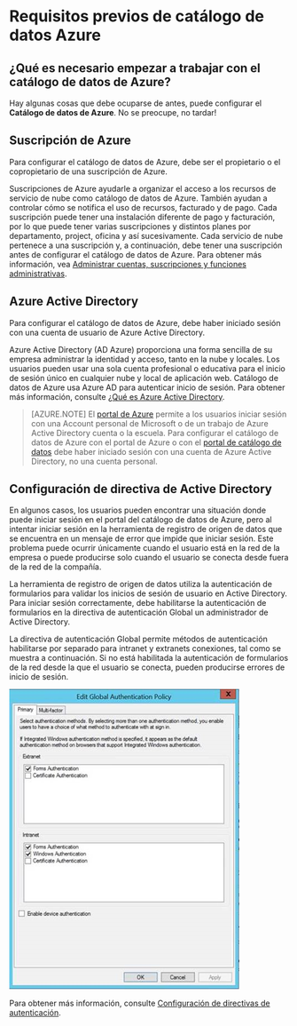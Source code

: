 <properties
   pageTitle="Requisitos previos de catálogo de datos Azure | Microsoft Azure"
   description="Azure catálogo de datos requisitos previos - lo que necesita para empezar con el catálogo de datos de Azure."
   services="data-catalog"
   documentationCenter=""
   authors="steelanddata"
   manager="NA"
   editor=""
   tags=""/>
<tags
   ms.service="data-catalog"
   ms.devlang="NA"
   ms.topic="article"
   ms.tgt_pltfrm="NA"
   ms.workload="data-catalog"
   ms.date="09/21/2016"
   ms.author="maroche"/>

# <a name="azure-data-catalog-prerequisites"></a>Requisitos previos de catálogo de datos Azure

## <a name="what-do-i-need-to-get-started-with-azure-data-catalog"></a>¿Qué es necesario empezar a trabajar con el catálogo de datos de Azure?

Hay algunas cosas que debe ocuparse de antes, puede configurar el **Catálogo de datos de Azure**. No se preocupe, no tardar!

## <a name="azure-subscription"></a>Suscripción de Azure
Para configurar el catálogo de datos de Azure, debe ser el propietario o el copropietario de una suscripción de Azure.

Suscripciones de Azure ayudarle a organizar el acceso a los recursos de servicio de nube como catálogo de datos de Azure. También ayudan a controlar cómo se notifica el uso de recursos, facturado y de pago. Cada suscripción puede tener una instalación diferente de pago y facturación, por lo que puede tener varias suscripciones y distintos planes por departamento, project, oficina y así sucesivamente. Cada servicio de nube pertenece a una suscripción y, a continuación, debe tener una suscripción antes de configurar el catálogo de datos de Azure. Para obtener más información, vea [Administrar cuentas, suscripciones y funciones administrativas](../active-directory/active-directory-assign-admin-roles.md).

## <a name="azure-active-directory"></a>Azure Active Directory
Para configurar el catálogo de datos de Azure, debe haber iniciado sesión con una cuenta de usuario de Azure Active Directory.

Azure Active Directory (AD Azure) proporciona una forma sencilla de su empresa administrar la identidad y acceso, tanto en la nube y locales. Los usuarios pueden usar una sola cuenta profesional o educativa para el inicio de sesión único en cualquier nube y local de aplicación web. Catálogo de datos de Azure usa Azure AD para autenticar inicio de sesión. Para obtener más información, consulte [¿Qué es Azure Active Directory](../active-directory/active-directory-whatis.md).

> [AZURE.NOTE] El [portal de Azure](http://portal.azure.com/) permite a los usuarios iniciar sesión con una Account personal de Microsoft o de un trabajo de Azure Active Directory cuenta o la escuela. Para configurar el catálogo de datos de Azure con el portal de Azure o con el [portal de catálogo de datos](http://www.azuredatacatalog.com) debe haber iniciado sesión con una cuenta de Azure Active Directory, no una cuenta personal.

## <a name="active-directory-policy-configuration"></a>Configuración de directiva de Active Directory

En algunos casos, los usuarios pueden encontrar una situación donde puede iniciar sesión en el portal del catálogo de datos de Azure, pero al intentar iniciar sesión en la herramienta de registro de origen de datos que se encuentra en un mensaje de error que impide que iniciar sesión. Este problema puede ocurrir únicamente cuando el usuario está en la red de la empresa o puede producirse solo cuando el usuario se conecta desde fuera de la red de la compañía.

La herramienta de registro de origen de datos utiliza la autenticación de formularios para validar los inicios de sesión de usuario en Active Directory. Para iniciar sesión correctamente, debe habilitarse la autenticación de formularios en la directiva de autenticación Global un administrador de Active Directory.

La directiva de autenticación Global permite métodos de autenticación habilitarse por separado para intranet y extranets conexiones, tal como se muestra a continuación. Si no está habilitada la autenticación de formularios de la red desde la que el usuario se conecta, pueden producirse errores de inicio de sesión.

 ![Directiva de autenticación Global de Active Directory](./media/data-catalog-prerequisites/global-auth-policy.png)

Para obtener más información, consulte [Configuración de directivas de autenticación](https://technet.microsoft.com/library/dn486781.aspx).

